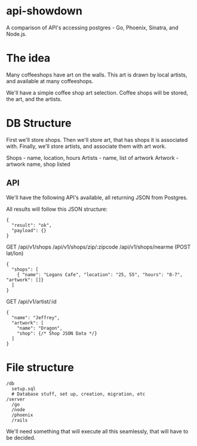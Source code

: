# api-showdown
A comparison of API's accessing postgres - Go, Phoenix, Sinatra, and Node.js.

# The idea

Many coffeeshops have art on the walls. This art is drawn by local artists, and available at many coffeeshops.

We'll have a simple coffee shop art selection. Coffee shops will be stored, the art, and the artists.

# DB Structure

First we'll store shops. Then we'll store art, that has shops it is associated with. Finally, we'll store artists, and associate them with art work.

Shops - name, location, hours
Artists - name, list of artwork
Artwork - artwork name, shop listed

## API

We'll have the following API's available, all returning JSON from Postgres.

All results will follow this JSON structure:

```
{
  "result": "ok",
  "payload": {}
}
```

GET
/api/v1/shops
/api/v1/shops/zip/:zipcode
/api/v1/shops/nearme (POST lat/lon)
```
{
  "shops": [
    { "name": "Logans Cafe", "location": "25, 55", "hours": "8-7", "artwork": []}
  ]
}
```

GET
/api/v1/artist/:id
```
{
  "name": "Jeffrey",
  "artwork": [
    "name": "Dragon",
    "shop": {/* Shop JSON Data */}
  ]
}
```

# File structure

```
/db
  setup.sql
  # Database stuff, set up, creation, migration, etc
/server
  /go
  /node
  /phoenix
  /rails
```


We'll need something that will execute all this seamlessly, that will have to be decided.

